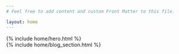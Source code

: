 ```yaml
---
# Feel free to add content and custom Front Matter to this file.

layout: home
---
```


<section>{% include home/hero.html %}</section>
<section>{% include home/blog_section.html %}</section>
